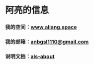 # 阿亮的信息
### 我的空间：www.aliang.space
### 我的邮箱：anbgsl1110@gmail.com
### 说明文档：[als-about](https://github.com/anbgsl1110/anbgsl1110.github.io/tree/master/diary/als-about.org)

